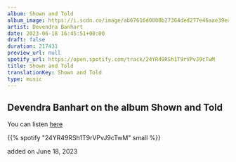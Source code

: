 ```yaml
---
album: Shown and Told
album_image: https://i.scdn.co/image/ab67616d0000b27364ded277e46aae39ea02f61a
artist: Devendra Banhart
date: 2023-06-18 16:45:51+00:00
draft: false
duration: 217431
preview_url: null
spotify_url: https://open.spotify.com/track/24YR49RSh1T9rVPvJ9cTwM
title: Shown and Told
translationKey: Shown and Told
type: music
---
```


## Devendra Banhart on the album Shown and Told

You can listen [here](https://open.spotify.com/track/24YR49RSh1T9rVPvJ9cTwM)

{{% spotify "24YR49RSh1T9rVPvJ9cTwM" small %}}

added on June 18, 2023